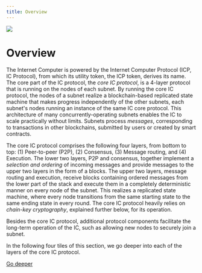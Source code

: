 ```yaml
---
title: Overview
---
```


![](/img/how-it-works/core_protocol_layers.png)

# Overview

The Internet Computer is powered by the Internet Computer Protocol (ICP, IC Protocol), from which its utility token, the ICP token, derives its name.
The core part of the IC protocol, the *core IC protocol*, is a 4-layer protocol that is running on the nodes of each subnet.
By running the core IC protocol, the nodes of a subnet realize a blockchain-based replicated state machine that makes progress independently of the other subnets, each subnet's nodes running an instance of the same IC core protocol.
This architecture of many concurrently-operating subnets enables the IC to scale practically without limits.
Subnets process *messages*, corresponding to transactions in other blockchains, submitted by users or created by smart contracts.

The core IC protocol comprises the following four layers, from bottom to top: (1) Peer-to-peer (P2P), (2) Consensus, (3) Message routing, and (4) Execution.
The lower two layers, P2P and consensus, together implement a *selection and ordering* of incoming messages and provide messages to the upper two layers in the form of a blocks.
The upper two layers, message routing and execution, receive blocks containing ordered messages from the lower part of the stack and execute them in a completely deterministic manner on every node of the subnet.
This realizes a replicated state machine, where every node transitions from the same starting state to the same ending state in every round.
The core IC protocol heavily relies on *chain-key cryptography*, explained further below, for its operation.

Besides the core IC protocol, additional protocol components facilitate the long-term operation of the IC, such as allowing new nodes to securely join a subnet.

In the following four tiles of this section, we go deeper into each of the layers of the core IC protocol.

[Go deeper](/how-it-works/core-ic-protocol-overview/)
